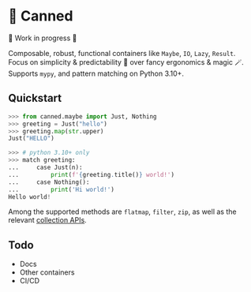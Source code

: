 # 🥫 Canned

🚧 Work in progress 🚧

Composable, robust, functional containers like `Maybe`, `IO`, `Lazy`, `Result`.
Focus on simplicity & predictability 🧩 over fancy ergonomics & magic 🪄.
Supports `mypy`, and pattern matching on Python 3.10+.

## Quickstart

```python
>>> from canned.maybe import Just, Nothing
>>> greeting = Just("hello")
>>> greeting.map(str.upper)
Just("HELLO")

>>> # python 3.10+ only
>>> match greeting:
...     case Just(n):
...         print(f'{greeting.title()} world!')
...     case Nothing():
...         print('Hi world!')
Hello world!
```

Among the supported methods are `flatmap`, `filter`, `zip`, 
as well as the relevant 
[collection APIs](https://docs.python.org/3/library/collections.abc.html).

## Todo

- Docs
- Other containers
- CI/CD
